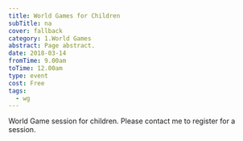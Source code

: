 ```yaml
---
title: World Games for Children
subTitle: na
cover: fallback
category: 1.World Games
abstract: Page abstract.
date: 2018-03-14
fromTime: 9.00am
toTime: 12.00am
type: event
cost: Free
tags:
  - wg
---
```


World Game session for children. Please contact me to register for a session.

